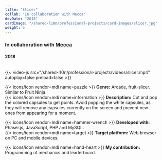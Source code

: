 ```yaml
---
title: "Slicer"
collab: "In collaboration with Mecca"
devDate: "2018"
cardImage: "/shared-l10n/professional-projects/card-images/slicer.jpg"
weight: 6
---
```


### In collaboration with [Mecca](https://meccanimation.com/)
#### 2018
\
{{< video-js src="/shared-l10n/professional-projects/videos/slicer.mp4" autoplay=false preload=false >}}

{{< icons/icon vendor=mdi name=puzzle >}} **Genre:** Arcade, fruit-slicer. Similar to Fruit Ninja.\
{{< icons/icon vendor=mdi name=information >}} **Description:**
Cut and pop the colored capsules to get points.
Avoid popping the white capsules, as they will remove any capsules currently on the screen and prevent new ones from appearing for a moment.

{{< icons/icon vendor=mdi name=hammer-wrench >}} **Developed with:** Phaser.js, JavaScript, PHP and MySQL.\
{{< icons/icon vendor=mdi name=target >}} **Target platform:** Web browser on PC and mobile devices.

{{< icons/icon vendor=mdi name=hand-heart >}} **My contribution:** Programming of mechanics and leaderboard.
